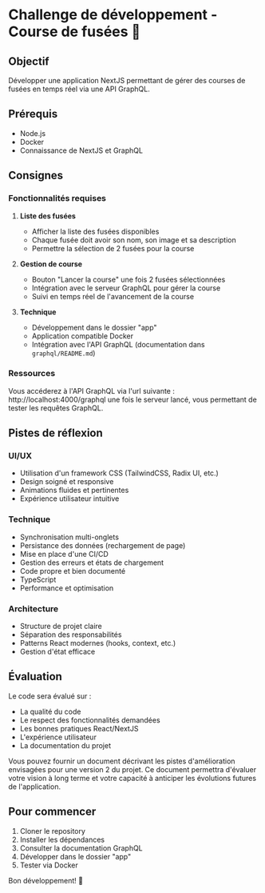 # Challenge de développement - Course de fusées 🚀

## Objectif
Développer une application NextJS permettant de gérer des courses de fusées en temps réel via une API GraphQL.

## Prérequis
- Node.js
- Docker
- Connaissance de NextJS et GraphQL

## Consignes

### Fonctionnalités requises

1. **Liste des fusées**
   - Afficher la liste des fusées disponibles
   - Chaque fusée doit avoir son nom, son image et sa description
   - Permettre la sélection de 2 fusées pour la course

2. **Gestion de course**
   - Bouton "Lancer la course" une fois 2 fusées sélectionnées
   - Intégration avec le serveur GraphQL pour gérer la course
   - Suivi en temps réel de l'avancement de la course

3. **Technique**
   - Développement dans le dossier "app"
   - Application compatible Docker
   - Intégration avec l'API GraphQL (documentation dans `graphql/README.md`)

### Ressources
Vous accéderez à l'API GraphQL via l'url suivante : http://localhost:4000/graphql une fois le serveur lancé, vous permettant de tester les requêtes GraphQL.

## Pistes de réflexion

### UI/UX
- Utilisation d'un framework CSS (TailwindCSS, Radix UI, etc.)
- Design soigné et responsive
- Animations fluides et pertinentes
- Expérience utilisateur intuitive

### Technique
- Synchronisation multi-onglets
- Persistance des données (rechargement de page)
- Mise en place d'une CI/CD
- Gestion des erreurs et états de chargement
- Code propre et bien documenté
- TypeScript
- Performance et optimisation

### Architecture
- Structure de projet claire
- Séparation des responsabilités
- Patterns React modernes (hooks, context, etc.)
- Gestion d'état efficace

## Évaluation

Le code sera évalué sur :
- La qualité du code
- Le respect des fonctionnalités demandées
- Les bonnes pratiques React/NextJS
- L'expérience utilisateur
- La documentation du projet

Vous pouvez fournir un document décrivant les pistes d'amélioration envisagées pour une version 2 du projet. Ce document permettra d'évaluer votre vision à long terme et votre capacité à anticiper les évolutions futures de l'application.

## Pour commencer

1. Cloner le repository
2. Installer les dépendances
3. Consulter la documentation GraphQL
4. Développer dans le dossier "app"
5. Tester via Docker

Bon développement! 🚀
